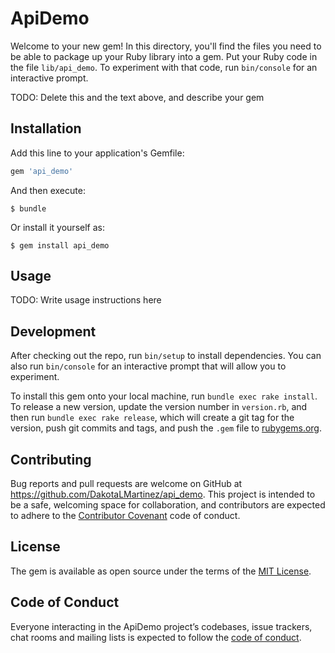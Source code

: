 # ApiDemo

Welcome to your new gem! In this directory, you'll find the files you need to be able to package up your Ruby library into a gem. Put your Ruby code in the file `lib/api_demo`. To experiment with that code, run `bin/console` for an interactive prompt.

TODO: Delete this and the text above, and describe your gem

## Installation

Add this line to your application's Gemfile:

```ruby
gem 'api_demo'
```

And then execute:

    $ bundle

Or install it yourself as:

    $ gem install api_demo

## Usage

TODO: Write usage instructions here

## Development

After checking out the repo, run `bin/setup` to install dependencies. You can also run `bin/console` for an interactive prompt that will allow you to experiment.

To install this gem onto your local machine, run `bundle exec rake install`. To release a new version, update the version number in `version.rb`, and then run `bundle exec rake release`, which will create a git tag for the version, push git commits and tags, and push the `.gem` file to [rubygems.org](https://rubygems.org).

## Contributing

Bug reports and pull requests are welcome on GitHub at https://github.com/DakotaLMartinez/api_demo. This project is intended to be a safe, welcoming space for collaboration, and contributors are expected to adhere to the [Contributor Covenant](http://contributor-covenant.org) code of conduct.

## License

The gem is available as open source under the terms of the [MIT License](https://opensource.org/licenses/MIT).

## Code of Conduct

Everyone interacting in the ApiDemo project’s codebases, issue trackers, chat rooms and mailing lists is expected to follow the [code of conduct](https://github.com/DakotaLMartinez/api_demo/blob/master/CODE_OF_CONDUCT.md).
